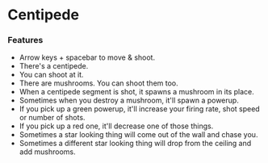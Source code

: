 # Centipede
### Features
* Arrow keys + spacebar to move & shoot.
* There's a centipede.
* You can shoot at it.
* There are mushrooms. You can shoot them too.
* When a centipede segment is shot, it spawns a mushroom in its place.
* Sometimes when you destroy a mushroom, it'll spawn a powerup.
* If you pick up a green powerup, it'll increase your firing rate, shot speed or number of shots.
* If you pick up a red one, it'll decrease one of those things.
* Sometimes a star looking thing will come out of the wall and chase you.
* Sometimes a different star looking thing will drop from the ceiling and add mushrooms.
